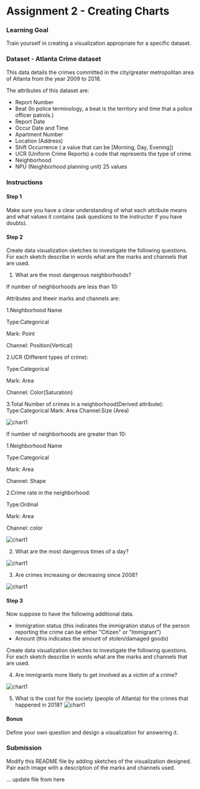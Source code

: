 # Assignment 2 - Creating Charts

### Learning Goal
Train yourself in creating a visualization appropriate for a specific dataset.

### Dataset - Atlanta Crime dataset

This data details the crimes committed in the city/greater metropolitan area of Atlanta from the year 2009 to 2018.

The attributes of this dataset are: 

- Report Number
- Beat (In police terminology, a beat is the territory and time that a police officer patrols.)
- Report Date
- Occur Date and Time
- Apartment Number
- Location (Address)
- Shift Occurrence ( a value that can be [Morning, Day, Evening])
- UCR (Uniform Crime Reports) a code that represents the type of crime.
- Neighborhood
- NPU (Neighborhood planning unit) 25 values



### Instructions

#### Step 1

Make sure you have a clear understanding of what each attribute means and what values it contains (ask questions to the instructor if you have doubts).

#### Step 2

Create data visualization sketches to investigate the following questions. For each sketch describe in words what are the marks and channels that are used.

1. What are the most dangerous neighborhoods?


If number of neighborhoods are less than 10:

Attributes and theeir marks and channels are:

1.Neighborhood Name

  Type:Categorical
  
  Mark: Point
  
  Channel: Position(Vertical)
  

2.UCR (Different types of crime):

  Type:Categorical
  
  Mark: Area
  
   Channel: Color(Saturation)
   

3.Total Number of crimes in a neighborhood(Derived attribute):
  Type:Categorical
  Mark: Area
  Channel:Size (Area)




![chart1](/Q1a.png)


If number of neighborhoods are greater than 10:

1.Neighborhood Name

  Type:Categorical
  
  Mark: Area
  
  Channel: Shape


2.Crime rate in the neighborhood:

  Type:Ordinal
  
  Mark: Area
  
  Channel: color
  
  
![chart1](/Q1b.png)



2. What are the most dangerous times of a day?

![chart1](/Q2.png)


3. Are crimes increasing or decreasing since 2008?

![chart1](/Q3.png)


#### Step 3

Now suppose to have the following additional data.

- Immigration status (this indicates the immigration status of the person reporting the crime can be either "Citizen" or "Immigrant")
- Amount (this indicates the amount of stolen/damaged goods)


Create data visualization sketches to investigate the following questions. For each sketch describe in words what are the marks and channels that are used.

4. Are immigrants more likely to get involved as a victim of a crime?


![chart1](/Q4.png)

5. What is the cost for the society (people of Atlanta) for the crimes that happened in 2018?
![chart1](/Q5.png)

#### Bonus

Define your own question and design a visualization for answering it.


### Submission

Modify this README file by adding sketches of the visualization designed. Pair each image with a description of the marks and channels used.

... update file from here
